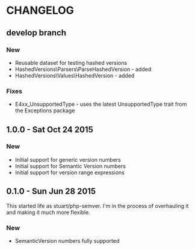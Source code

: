 # CHANGELOG

## develop branch

### New

* Reusable dataset for testing hashed versions
* HashedVersions\Parsers\ParseHashedVersion - added
* HashedVersions\Values\HashedVersion - added

### Fixes

* E4xx_UnsupportedType - uses the latest UnsupportedType trait from the Exceptions package

## 1.0.0 - Sat Oct 24 2015

### New

* Initial support for generic version numbers
* Initial support for Semantic Version numbers
* Initial support for version range expressions

## 0.1.0 - Sun Jun 28 2015

This started life as stuart/php-semver. I'm in the process of overhauling it and making it much more flexible.

### New

* SemanticVersion numbers fully supported
